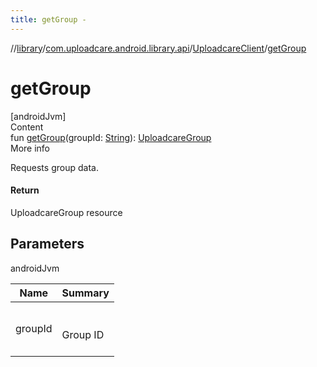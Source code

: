 ```yaml
---
title: getGroup -
---
```

//[library](../../index.md)/[com.uploadcare.android.library.api](../index.md)/[UploadcareClient](index.md)/[getGroup](get-group.md)



# getGroup  
[androidJvm]  
Content  
fun [getGroup](get-group.md)(groupId: [String](https://kotlinlang.org/api/latest/jvm/stdlib/kotlin/-string/index.html)): [UploadcareGroup](../-uploadcare-group/index.md)  
More info  


Requests group data.



#### Return  


UploadcareGroup resource



## Parameters  
  
androidJvm  
  
|  Name|  Summary| 
|---|---|
| <a name="com.uploadcare.android.library.api/UploadcareClient/getGroup/#kotlin.String/PointingToDeclaration/"></a>groupId| <a name="com.uploadcare.android.library.api/UploadcareClient/getGroup/#kotlin.String/PointingToDeclaration/"></a><br><br>Group ID<br><br>
  
  



